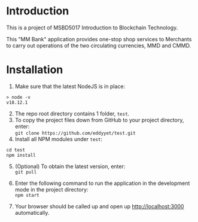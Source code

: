 # Introduction
This is a project of MSBD5017 Introduction to Blockchain Technology. 

This "MM Bank" application provides one-stop shop services to Merchants to carry out operations of the two circulating currencies, MMD and CMMD. 

# Installation 
1. Make sure that the latest NodeJS is in place:
```
> node -v
v18.12.1
```

2. The repo root directory contains 1 folder, `test`.
3. To copy the project files down from GitHub to your project directory, enter: \
`git clone https://github.com/eddyyet/test.git`
4. Install all NPM modules under `test`:
```
cd test
npm install
```

5. (Optional) To obtain the latest version, enter:\
`git pull`

6. Enter the following command to run the application in the development mode in the project directory:\
`npm start`

7. Your browser should be called up and open up [http://localhost:3000](http://localhost:3000) automatically.
